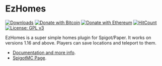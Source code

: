 # EzHomes
[![Downloads](https://img.shields.io/github/downloads/hyperdefined/EzHomes/total?logo=github)](https://github.com/hyperdefined/EzHomes/releases) [![Donate with Bitcoin](https://en.cryptobadges.io/badge/micro/1F29aNKQzci3ga5LDcHHawYzFPXvELTFoL)](https://en.cryptobadges.io/donate/1F29aNKQzci3ga5LDcHHawYzFPXvELTFoL) [![Donate with Ethereum](https://en.cryptobadges.io/badge/micro/0x0f58B66993a315dbCc102b4276298B5Ff8895F41)](https://en.cryptobadges.io/donate/0x0f58B66993a315dbCc102b4276298B5Ff8895F41) [![HitCount](http://hits.dwyl.com/hyperdefined/EzHomes.svg)](http://hits.dwyl.com/hyperdefined/EzHomes) [![License: GPL v3](https://img.shields.io/badge/License-GPLv3-blue.svg)](https://www.gnu.org/licenses/gpl-3.0)

EzHomes is a super simple homes plugin for Spigot/Paper. It works on versions 1.16 and above. Players can save locations and teleport to them.

- [Documentation and more info](https://hyper.lol/minecraft-plugins/ezhomes/).
- [SpigotMC Page](https://www.spigotmc.org/resources/ezhomes.82663/).
